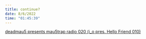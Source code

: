 ```yaml
---
title: continue?
date: 8/6/2022
time: "01:45:39"
---
```


[deadmau5 presents mau5trap radio 020 (i_o pres. Hello Friend 010)](https://youtu.be/OqjbAXNxFao)

